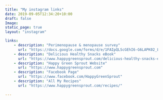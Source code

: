 ```yaml
---
title: "My instagram links"
date: 2019-09-05T12:34:20+10:00
draft: false
Image: 
static_page: true
layout: "instagram"

links:
    - description: "Perimenopause & menopause survey"
      url: "https://docs.google.com/forms/d/e/1FAIpQLScGEhI6-G6LAPK02_L4JiIEshJQuXrxJLNQ3D4Kk4k4BbWi5g/viewform"
    - description: "Delicious Healthy Snacks eBook"
      url: "https://www.happygreensprout.com/delicious-healthy-snacks-ebook/"
    - description: "Happy Green Sprout Website"
      url: "https://www.happygreensprout.com"
    - description: "Facebook Page"
      url: "https://www.facebook.com/HappyGreenSprout"
    - description: "All My Recipes"
      url: "https://www.happygreensprout.com/recipes/"
      
---
```




